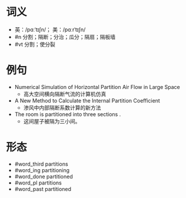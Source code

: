# 词义
- 英：/pɑːˈtɪʃn/； 美：/pɑːrˈtɪʃn/
- #n 分割；隔断；分治；瓜分；隔扇；隔板墙
- #vt 分割；使分裂
# 例句
- Numerical Simulation of Horizontal Partition Air Flow in Large Space
	- 高大空间横向隔断气流的计算机仿真
- A New Method to Calculate the Internal Partition Coefficient
	- 渗风中内部隔断系数计算的新方法
- The room is partitioned into three sections .
	- 这间屋子被隔为三小间。
# 形态
- #word_third partitions
- #word_ing partitioning
- #word_done partitioned
- #word_pl partitions
- #word_past partitioned
